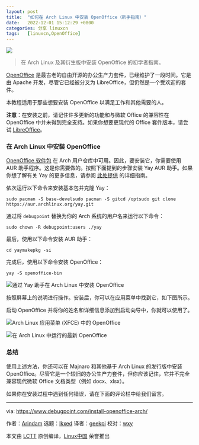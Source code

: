 ```yaml
---
layout: post
title:	"如何在 Arch Linux 中安装 OpenOffice（新手指南）"
date:	2022-12-01 15:12:29 +0800 
categories:	分享 linuxcn 
tags:	[linuxcn,OpenOffice]
---
```



![](/Asserts/Images//attachment/album/202212/01/151227rcrfy8marckyftyg.jpg)



> 
> 在 Arch Linux 及其衍生版中安装 OpenOffice 的初学者指南。
> 
> 
> 


[OpenOffice](https://www.openoffice.org/) 是最古老的自由开源的办公生产力套件，已经维护了一段时间。它是由 Apache 开发，尽管它已经被分叉为 LibreOffice，但仍然是一个受欢迎的套件。


本教程适用于那些想要安装 OpenOffice 以满足工作和其他需要的人。


**注意**：在安装之前，请记住许多更新的功能和与微软 Office 的兼容性在 OpenOffice 中并未得到完全支持。如果你想要更现代的 Office 套件版本，请尝试 [LibreOffice](https://www.debugpoint.com/install-latest-libreoffice-ubuntu-linux/)。


### 在 Arch Linux 中安装 OpenOffice


[OpenOffice 软件包](https://aur.archlinux.org/packages/openoffice-bin) 在 Arch 用户仓库中可用。因此，要安装它，你需要使用 AUR 助手程序。这是你需要做的。按照下面提到的步骤安装 Yay AUR 助手。如果你想了解有关 Yay 的更多信息，请参阅 [此处提供](https://www.debugpoint.com/install-yay-arch/) 的详细指南。


依次运行以下命令来安装基本包并克隆 Yay：



```
sudo pacman -S base-develsudo pacman -S gitcd /optsudo git clone https://aur.archlinux.org/yay.git

```

通过将 `debugpoint` 替换为你的 Arch 系统的用户名来运行以下命令：



```
sudo chown -R debugpoint:users ./yay

```

最后，使用以下命令安装 AUR 助手：



```
cd yaymakepkg -si

```

完成后，使用以下命令安装 OpenOffice：



```
yay -S openoffice-bin

```

![通过 Yay 助手在 Arch Linux 中安装 OpenOffice](/Asserts/Images//attachment/album/202212/01/151229lmpp2xp5cx4684r4.jpg)


按照屏幕上的说明进行操作。安装后，你可以在应用菜单中找到它，如下图所示。


启动 OpenOffice 并将你的姓名和详细信息添加到启动向导中，你就可以使用了。


![Arch Linux 应用菜单 (XFCE) 中的 OpenOffice](/Asserts/Images//attachment/album/202212/01/151229ewhsrq266v2vvh6u.jpg)


![在 Arch Linux 中运行的最新 OpenOffice](/Asserts/Images//attachment/album/202212/01/151229y7xnah065xx2xd33.jpg)


### 总结


使用上述方法，你还可以在 Majnaro 和其他基于 Arch Linux 的发行版中安装 OpenOffice。尽管它是一个较旧的办公生产力套件，但你应该记住，它并不完全兼容现代微软 Office 文档类型（例如 docx、xlsx）。


如果你在安装过程中遇到任何错误，请在下面的评论栏中给我们留言。




---


via: <https://www.debugpoint.com/install-openoffice-arch/>


作者：[Arindam](https://www.debugpoint.com/author/admin1/) 选题：[lkxed](https://github.com/lkxed) 译者：[geekpi](https://github.com/geekpi) 校对：[wxy](https://github.com/wxy)


本文由 [LCTT](https://github.com/LCTT/TranslateProject) 原创编译，[Linux中国](https://linux.cn/) 荣誉推出
